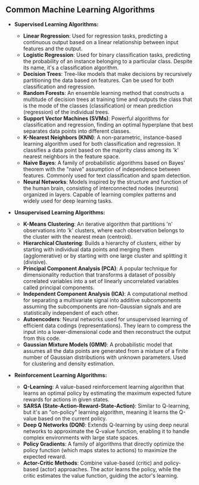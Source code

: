 ## Common Machine Learning Algorithms

*   **Supervised Learning Algorithms:**
    *   **Linear Regression**: Used for regression tasks, predicting a continuous output based on a linear relationship between input features and the output.
    *   **Logistic Regression**: Used for binary classification tasks, predicting the probability of an instance belonging to a particular class. Despite its name, it's a classification algorithm.
    *   **Decision Trees**: Tree-like models that make decisions by recursively partitioning the data based on features. Can be used for both classification and regression.
    *   **Random Forests**: An ensemble learning method that constructs a multitude of decision trees at training time and outputs the class that is the mode of the classes (classification) or mean prediction (regression) of the individual trees.
    *   **Support Vector Machines (SVMs)**: Powerful algorithms for classification and regression, finding an optimal hyperplane that best separates data points into different classes.
    *   **K-Nearest Neighbors (KNN)**: A non-parametric, instance-based learning algorithm used for both classification and regression. It classifies a data point based on the majority class among its 'k' nearest neighbors in the feature space.
    *   **Naive Bayes**: A family of probabilistic algorithms based on Bayes' theorem with the "naive" assumption of independence between features. Commonly used for text classification and spam detection.
    *   **Neural Networks**: Models inspired by the structure and function of the human brain, consisting of interconnected nodes (neurons) organized in layers. Capable of learning complex patterns and widely used for deep learning tasks.

*   **Unsupervised Learning Algorithms:**
    *   **K-Means Clustering**: An iterative algorithm that partitions 'n' observations into 'k' clusters, where each observation belongs to the cluster with the nearest mean (centroid).
    *   **Hierarchical Clustering**: Builds a hierarchy of clusters, either by starting with individual data points and merging them (agglomerative) or by starting with one large cluster and splitting it (divisive).
    *   **Principal Component Analysis (PCA)**: A popular technique for dimensionality reduction that transforms a dataset of possibly correlated variables into a set of linearly uncorrelated variables called principal components.
    *   **Independent Component Analysis (ICA)**: A computational method for separating a multivariate signal into additive subcomponents assuming the subcomponents are non-Gaussian signals and are statistically independent of each other.
    *   **Autoencoders**: Neural networks used for unsupervised learning of efficient data codings (representations). They learn to compress the input into a lower-dimensional code and then reconstruct the output from this code.
    *   **Gaussian Mixture Models (GMM)**: A probabilistic model that assumes all the data points are generated from a mixture of a finite number of Gaussian distributions with unknown parameters. Used for clustering and density estimation.

*   **Reinforcement Learning Algorithms:**
    *   **Q-Learning**: A value-based reinforcement learning algorithm that learns an optimal policy by estimating the maximum expected future rewards for actions in given states.
    *   **SARSA (State-Action-Reward-State-Action)**: Similar to Q-learning, but it's an "on-policy" learning algorithm, meaning it learns the Q-value based on the current policy.
    *   **Deep Q Networks (DQN)**: Extends Q-learning by using deep neural networks to approximate the Q-value function, enabling it to handle complex environments with large state spaces.
    *   **Policy Gradients**: A family of algorithms that directly optimize the policy function (which maps states to actions) to maximize the expected reward.
    *   **Actor-Critic Methods**: Combine value-based (critic) and policy-based (actor) approaches. The actor learns the policy, while the critic estimates the value function, guiding the actor's learning.